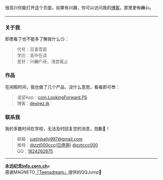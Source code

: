 很高兴你能打开这个页面，如果有兴趣，你可以访问我的[博客](https://desirez.tk)，那里更~~有趣~~👍。   

***  

### 关于我
即使看了也不能多了解我什么😏：  

> 代号：百事雪碧      
> 学历：高中在读           
> 爱好：~~兴趣广泛~~，浅尝辄止   

### 作品  
在闲暇时间，我也做了几个产品，没什么意思，看看即可😎：  

> 渴望App：[com.LookingForward.PS](https://www.coolapk.com/apk/229764)  
> 博客：[desirez.tk](https://desirez.tk)   

### 联系我
我的多数时间在学校，无法及时回复您的消息，抱歉🤣！

> 邮箱：justinbally997@gmail.com  
> 推特：[@zzt000ccc(已停用)](https://twitter.com/zzt000ccc) [@zztccc000](https://twitter.com/zztccc000)    
> QQ：[1624262875](https://www.teensdream.cn/jump.html?1624262875)       

***

**永远纪念[info.cern.ch](http://info.cern.ch/)**✊     
感谢MAGNETO[「Teensdream」](https://www.teensdream.cn//)提供的QQJump🙏    

